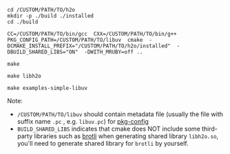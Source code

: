 

```shell
cd /CUSTOM/PATH/TO/h2o
mkdir -p ./build ./installed
cd ./build

CC=/CUSTOM/PATH/TO/bin/gcc  CXX=/CUSTOM/PATH/TO/bin/g++  PKG_CONFIG_PATH=/CUSTOM/PATH/TO/libuv  cmake  -DCMAKE_INSTALL_PREFIX="/CUSTOM/PATH/TO/h2o/installed"  -DBUILD_SHARED_LIBS="ON"  -DWITH_MRUBY=off ..

make

make libh2o

make examples-simple-libuv
```

Note:
* `/CUSTOM/PATH/TO/libuv` should contain metadata file (usually the file with suffix name `.pc` , e.g. `libuv.pc`) for [pkg-config](https://people.freedesktop.org/~dbn/pkg-config-guide.html)
* `BUILD_SHARED_LIBS` indicates that cmake does NOT include some third-party libraries such as [brotli](https://github.com/google/brotli) when generating shared library `libh2o.so`, you'll need to generate shared library for `brotli` by yourself.

